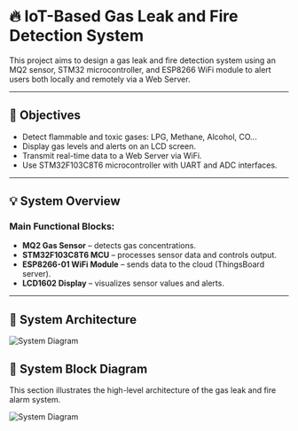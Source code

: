 # 🔥 IoT-Based Gas Leak and Fire Detection System

This project aims to design a gas leak and fire detection system using an MQ2 sensor, STM32 microcontroller, and ESP8266 WiFi module to alert users both locally and remotely via a Web Server.

---

## 🎯 Objectives

- Detect flammable and toxic gases: LPG, Methane, Alcohol, CO...
- Display gas levels and alerts on an LCD screen.
- Transmit real-time data to a Web Server via WiFi.
- Use STM32F103C8T6 microcontroller with UART and ADC interfaces.

---

## 💡 System Overview

### Main Functional Blocks:

- **MQ2 Gas Sensor** – detects gas concentrations.
- **STM32F103C8T6 MCU** – processes sensor data and controls output.
- **ESP8266-01 WiFi Module** – sends data to the cloud (ThingsBoard server).
- **LCD1602 Display** – visualizes sensor values and alerts.

---

## 🧱 System Architecture
![System Diagram](./assets/system_block_diagram.png)

## 🧱 System Block Diagram

This section illustrates the high-level architecture of the gas leak and fire alarm system.

![System Diagram](./assets/sys_diag.png)
